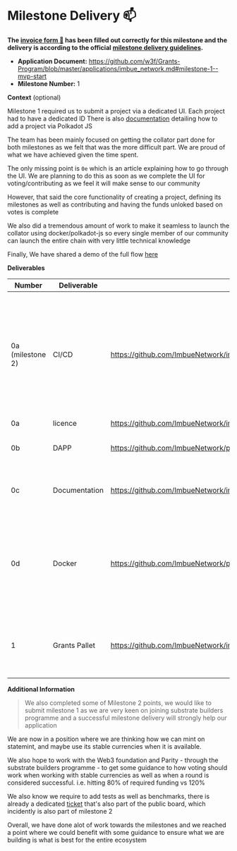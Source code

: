 # Milestone Delivery :mailbox:

**The [invoice form :pencil:](https://docs.google.com/forms/d/e/1FAIpQLSfmNYaoCgrxyhzgoKQ0ynQvnNRoTmgApz9NrMp-hd8mhIiO0A/viewform) has been filled out correctly for this milestone and the delivery is according to the official [milestone delivery guidelines](https://github.com/w3f/Grants-Program/blob/master/docs/milestone-deliverables-guidelines.md).**

- **Application Document:** https://github.com/w3f/Grants-Program/blob/master/applications/imbue_network.md#milestone-1--mvp-start
- **Milestone Number:** 1

**Context** (optional)

Milestone 1 required us to submit a project via a dedicated UI. Each project had to have a dedicated ID
There is also [documentation](https://github.com/imbuenetwork/imbue) detailing how to add a project via Polkadot JS

The team has been mainly focused on getting the collator part done for both milestones as we felt that was the more difficult part. We are proud of what we have achieved given the time spent.

The only missing point is `0e` which is an article explaining how to go through the UI. We are planning to do this as soon as we complete the UI for voting/contributing as we feel it will make sense to our community

However, that said the core functionality of creating a project, defining its milestones as well as contributing and having the funds unloked based on votes is complete

We also did a tremendous amount of work to make it seamless to launch the collator using docker/polkadot-js so every single member of our community can launch the entire chain with very little technical knowledge

Finally, We have shared a demo of the full flow [here](https://imbuenetwork.medium.com/imbue-mvp-demo-33d6c3e29856)

**Deliverables**

| Number           | Deliverable   | Link                                                                                   | Notes                                                                                                                                                    |
| ---------------- | ------------- | -------------------------------------------------------------------------------------- | -------------------------------------------------------------------------------------------------------------------------------------------------------- |
| 0a (milestone 2) | CI/CD         | https://github.com/ImbueNetwork/imbue/blob/main/.github/workflows/collator_actions.yml | While this pipeline only ensures the code can be built, we will be expanding it to include deployment to an environment as soon the UI prototype is done |
| 0a               | licence       | https://github.com/ImbueNetwork/imbue                                                  | License                                                                                                                                                  |
| 0b               | DAPP          | https://github.com/ImbueNetwork/prototype                                              | The UI to allow you to submit proposals                                                                                                                  |
| 0c               | Documentation | https://github.com/ImbueNetwork/imbue/blob/main/scripts/docker-compose.yml             | The main repo has a guide on launching from source                                                                                                       |
| 0d               | Docker        | https://github.com/ImbueNetwork/prototype                                              | The main repo has a polkadot-launch docker-compose file to get the entire infrastructure up, including polkadotJS                                        |
| 1                | Grants Pallet | https://github.com/ImbueNetwork/imbue/blob/main/pallets/proposals/src/lib.rs#L187      | Renamed to proposals, has alot of the functionality required for milestone 2.                                                                            |

**Additional Information**

> We also completed some of Milestone 2 points, we would like to submit milestone 1 as we are very keen on joining substrate builders programme and a successful milestone delivery will strongly help our application

We are now in a position where we are thinking how we can mint on statemint, and maybe use its stable currencies when it is available.

We also hope to work with the Web3 foundation and Parity - through the substrate builders programme - to get some guidance to how voting should work when working with stable currencies as well as when a round is considered successful. i.e. hitting 80% of required funding vs 120%

We also know we require to add tests as well as benchmarks, there is already a dedicated [ticket](https://sharing.clickup.com/v/4-54644340-2/t/h/1ufupfj/b653e1b55c26828) that's also part of the public board, which incidently is also part of milestone 2

Overall, we have done alot of work towards the milestones and we reached a point where we could benefit with some guidance to ensure what we are building is what is best for the entire ecosystem
